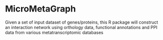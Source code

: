 # MicroMetaGraph
Given a set of input dataset of genes/proteins, this R package will construct an interaction network using orthology data, functional annotations and PPI data from various metatranscriptomic databases
